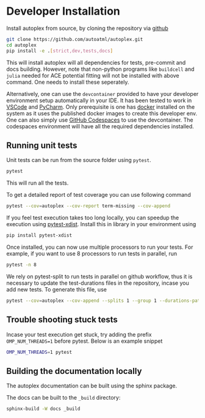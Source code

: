 # Developer Installation

Install autoplex from source, by cloning the repository via [github](https://github.com/JaGeo/autoplex.git)

```bash
git clone https://github.com/autoatml/autoplex.git
cd autoplex
pip install -e .[strict,dev,tests,docs]
```
This will install autoplex will all dependencies for tests, pre-commit and docs building. 
However, note that non-python programs like `buildcell` and `julia` needed for ACE potential fitting will not be installed with above command. One needs to install these 
seperately.

Alternatively, one can use the `devcontainer` provided to have your developer environment setup automatically in your IDE. It has been tested to work in [VSCode](https://code.visualstudio.com/docs/devcontainers/containers#_quick-start-open-an-existing-folder-in-a-container) and [PyCharm](https://blog.jetbrains.com/pycharm/2023/06/2023-2-eap-4/). 
Only prerequisite is one has [docker](https://docs.docker.com/get-started/get-docker/) installed on the system as it uses the published docker images to create this developer env.
One can also simply use [GitHub Codespaces](https://github.com/features/codespaces) to use the devcontainer.
The codespaces environment will have all the required dependencies installed.


## Running unit tests

Unit tests can be run from the source folder using `pytest`. 

```bash
pytest
```
This will run all the tests.

To get a detailed report of test coverage you can use following command
```bash
pytest --cov=autoplex --cov-report term-missing --cov-append
```

If you feel test execution takes too long locally, you can speedup the execution using [pytest-xdist](https://pypi.org/project/pytest-xdist/). Install this in library in your environment using

```bash
pip install pytest-xdist
```

Once installed, you can now use multiple processors to run your tests. For example, if you want to use 8 processors to run tests in parallel, run

```bash
pytest -n 8
```

We rely on pytest-split to run tests in parallel on github workflow, thus it is necessary to update the test-durations files in the repository, incase you add new tests. To generate this file, use

```bash
pytest --cov=autoplex --cov-append --splits 1 --group 1 --durations-path ./tests/test_data/.pytest-split-durations --store-durations
```

## Trouble shooting stuck tests

Incase your test execution get stuck, try adding the prefix `OMP_NUM_THREADS=1` before pytest. Below is an example snippet

```bash
OMP_NUM_THREADS=1 pytest
```

## Building the documentation locally

The autoplex documentation can be built using the sphinx package.

The docs can be built to the `_build` directory:

```bash
sphinx-build -W docs _build
```
